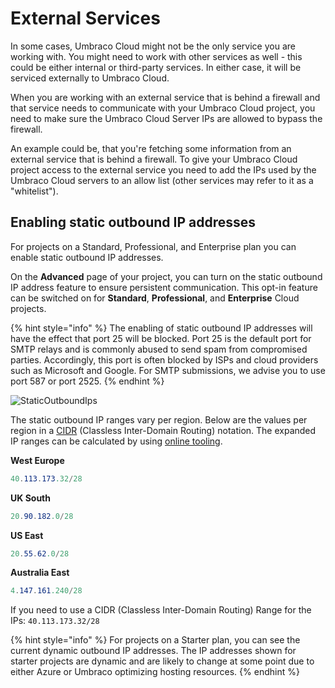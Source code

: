 # External Services

In some cases, Umbraco Cloud might not be the only service you are working with. You might need to work with other services as well - this could be either internal or third-party services. In either case, it will be serviced externally to Umbraco Cloud.

When you are working with an external service that is behind a firewall and that service needs to communicate with your Umbraco Cloud project, you need to make sure the Umbraco Cloud Server IPs are allowed to bypass the firewall.

An example could be, that you're fetching some information from an external service that is behind a firewall. To give your Umbraco Cloud project access to the external service you need to add the IPs used by the Umbraco Cloud servers to an allow list (other services may refer to it as a "whitelist").

## Enabling static outbound IP addresses

For projects on a Standard, Professional, and Enterprise plan you can enable static outbound IP addresses.

On the **Advanced** page of your project, you can turn on the static outbound IP address feature to ensure persistent communication. This opt-in feature can be switched on for **Standard**, **Professional**, and **Enterprise** Cloud projects.

{% hint style="info" %}
The enabling of static outbound IP addresses will have the effect that port 25 will be blocked. Port 25 is the default port for SMTP relays and is commonly abused to send spam from compromised parties. Accordingly, this port is often blocked by ISPs and cloud providers such as Microsoft and Google. For SMTP submissions, we advise you to use port 587 or port 2525.
{% endhint %}

![StaticOutboundIps](https://user-images.githubusercontent.com/93588665/158338313-c433c994-71a5-40f5-a947-4947df23a0cf.gif)

The static outbound IP ranges vary per region.
Below are the values per region in a [CIDR](https://en.wikipedia.org/wiki/Classless_Inter-Domain_Routing) (Classless Inter-Domain Routing) notation. The expanded IP ranges can be calculated by using [online tooling](https://www.ipaddressguide.com/cidr).

**West Europe**
```cs
40.113.173.32/28
```

**UK South**
```cs
20.90.182.0/28
```

**US East**
```cs
20.55.62.0/28
```

**Australia East**
```cs
4.147.161.240/28
```

If you need to use a CIDR (Classless Inter-Domain Routing) Range for the IPs: `40.113.173.32/28`

{% hint style="info" %}
For projects on a Starter plan, you can see the current dynamic outbound IP addresses. The IP addresses shown for starter projects are dynamic and are likely to change at some point due to either Azure or Umbraco optimizing hosting resources.
{% endhint %}
